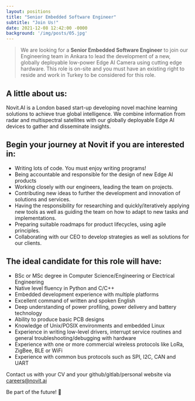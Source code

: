 ```yaml
---
layout: positions
title: "Senior Embedded Software Engineer"
subtitle: "Join Us!"
date: 2021-12-08 12:42:00 -0000
background: '/img/posts/05.jpg'
---
```



> We are looking for a **Senior Embedded Software Engineer** to join our Engineering team in Ankara to lead the development of a new, globally deployable low-power Edge AI Camera using cutting edge hardware. This role is on-site and you must have an existing right to reside and work in Turkey to be considered for this role.

## A little about us:
Novit.AI is a London based start-up developing novel machine learning solutions to achieve true global intelligence. We combine information from radar and multispectral satellites with our globally deployable Edge AI devices to gather and disseminate insights.
  
## Begin your journey at Novit if you are interested in:
* Writing lots of code. You must enjoy writing programs!
* Being accountable and responsible for the design of new Edge AI products
* Working closely with our engineers, leading the team on projects.
* Contributing new ideas to further the development and innovation of solutions and services.
* Having the responsibility for researching and quickly/iteratively applying new tools as well as guiding the team on how to adapt to new tasks and implementations.
* Preparing suitable roadmaps for product lifecycles, using agile principles.
* Collaborating with our CEO to develop strategies as well as solutions for our clients.
  
## The ideal candidate for this role will have:
* BSc or MSc degree in Computer Science/Engineering or Electrical Engineering
* Native level fluency in Python and C/C++
* Embedded development experience with multiple platforms
* Excellent command of written and spoken English
* Deep understanding of power profiling, power delivery and battery technology
* Ability to produce basic PCB designs
* Knowledge of Unix/POSIX environments and embedded Linux
* Experience in writing low-level drivers, interrupt service routines and general troubleshooting/debugging with hardware
* Experience with one or more commercial wireless protocols like LoRa, ZigBee, BLE or WiFi
* Experience with common bus protocols such as SPI, I2C, CAN and UART
  
Contact us with your CV and your github/gitlab/personal website via careers@novit.ai

Be part of the future! 🚀

